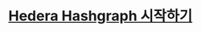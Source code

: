 

# [Hedera Hashgraph 시작하기](https://www.katacoda.com/yunhochung/scenarios/getting-started-with-hashgraph)

